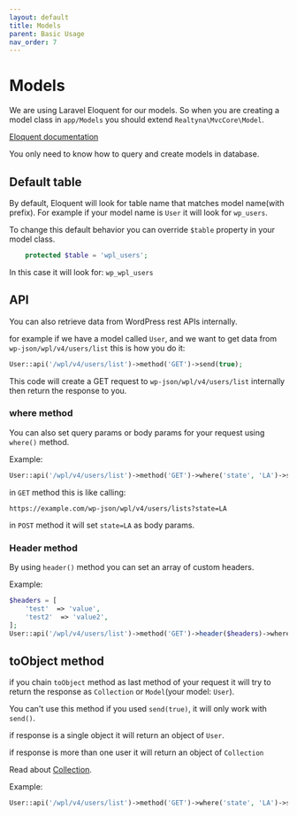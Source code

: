 ```yaml
---
layout: default
title: Models
parent: Basic Usage
nav_order: 7
---
```

# Models
We are using Laravel Eloquent for our models. So when you
are creating a model class in ```app/Models``` you should
extend ```Realtyna\MvcCore\Model```.

[Eloquent documentation](https://laravel.com/docs/9.x/eloquent)

You only need to know how to query and create models in database.


## Default table
By default, Eloquent will look for table name that matches
model name(with prefix). For example if your model name is ```User``` it will
look for ```wp_users```.

To change this default behavior you can override ```$table``` property in
your model class.
```php
    protected $table = 'wpl_users';
```
In this case it will look for: ```wp_wpl_users```

## API
You can also retrieve data from WordPress rest APIs internally.

for example if we have a model called ```User```, and we want to
get data from ```wp-json/wpl/v4/users/list``` this is how you do it:
```php
User::api('/wpl/v4/users/list')->method('GET')->send(true);
```

This code will create a GET request to ```wp-json/wpl/v4/users/list``` internally then return the response to you.

### where method
You can also set query params or body params for your request
using ```where()``` method.

Example:
```php
User::api('/wpl/v4/users/list')->method('GET')->where('state', 'LA')->send(true);
```

in ```GET``` method this is like calling:
```
https://example.com/wp-json/wpl/v4/users/lists?state=LA
```

in ```POST``` method it will set ```state=LA``` as body params.

### Header method
By using ```header()``` method you can set an array of custom
headers.

Example:
```php
$headers = [
    'test'  => 'value',
    'test2'  => 'value2',
];
User::api('/wpl/v4/users/list')->method('GET')->header($headers)->where('state', 'LA')->send(true);
```

## toObject method
if you chain ```toObject``` method as last method of your request
it will try to return the response as ```Collection``` or ```Model```(your model: ```User```).

You can't use this method if you used ```send(true)```, it
will only work with ```send()```.

if response is a single object it will return an object of ```User```.

if response is more than one user it will return an object of ```Collection```

Read about [Collection](https://laravel.com/docs/9.x/collections).


Example:
```php
User::api('/wpl/v4/users/list')->method('GET')->where('state', 'LA')->send()->toObject();
```

